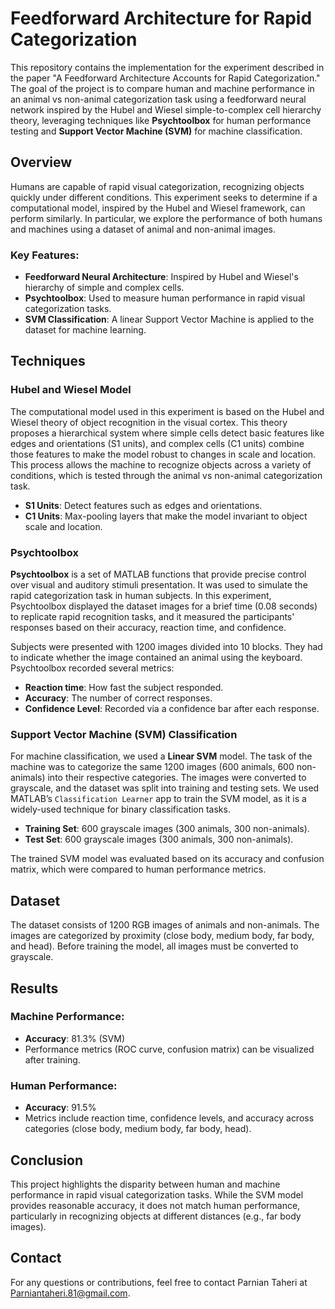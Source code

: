 # Feedforward Architecture for Rapid Categorization

This repository contains the implementation for the experiment described in the paper "A Feedforward Architecture Accounts for Rapid Categorization." The goal of the project is to compare human and machine performance in an animal vs non-animal categorization task using a feedforward neural network inspired by the Hubel and Wiesel simple-to-complex cell hierarchy theory, leveraging techniques like **Psychtoolbox** for human performance testing and **Support Vector Machine (SVM)** for machine classification.

## Overview

Humans are capable of rapid visual categorization, recognizing objects quickly under different conditions. This experiment seeks to determine if a computational model, inspired by the Hubel and Wiesel framework, can perform similarly. In particular, we explore the performance of both humans and machines using a dataset of animal and non-animal images.

### Key Features:
- **Feedforward Neural Architecture**: Inspired by Hubel and Wiesel's hierarchy of simple and complex cells.
- **Psychtoolbox**: Used to measure human performance in rapid visual categorization tasks.
- **SVM Classification**: A linear Support Vector Machine is applied to the dataset for machine learning.

## Techniques

### Hubel and Wiesel Model

The computational model used in this experiment is based on the Hubel and Wiesel theory of object recognition in the visual cortex. This theory proposes a hierarchical system where simple cells detect basic features like edges and orientations (S1 units), and complex cells (C1 units) combine those features to make the model robust to changes in scale and location. This process allows the machine to recognize objects across a variety of conditions, which is tested through the animal vs non-animal categorization task.

- **S1 Units**: Detect features such as edges and orientations.
- **C1 Units**: Max-pooling layers that make the model invariant to object scale and location.

### Psychtoolbox

**Psychtoolbox** is a set of MATLAB functions that provide precise control over visual and auditory stimuli presentation. It was used to simulate the rapid categorization task in human subjects. In this experiment, Psychtoolbox displayed the dataset images for a brief time (0.08 seconds) to replicate rapid recognition tasks, and it measured the participants' responses based on their accuracy, reaction time, and confidence.

Subjects were presented with 1200 images divided into 10 blocks. They had to indicate whether the image contained an animal using the keyboard. Psychtoolbox recorded several metrics:
- **Reaction time**: How fast the subject responded.
- **Accuracy**: The number of correct responses.
- **Confidence Level**: Recorded via a confidence bar after each response.

### Support Vector Machine (SVM) Classification

For machine classification, we used a **Linear SVM** model. The task of the machine was to categorize the same 1200 images (600 animals, 600 non-animals) into their respective categories. The images were converted to grayscale, and the dataset was split into training and testing sets. We used MATLAB’s `Classification Learner` app to train the SVM model, as it is a widely-used technique for binary classification tasks.

- **Training Set**: 600 grayscale images (300 animals, 300 non-animals).
- **Test Set**: 600 grayscale images (300 animals, 300 non-animals).

The trained SVM model was evaluated based on its accuracy and confusion matrix, which were compared to human performance metrics.


## Dataset

The dataset consists of 1200 RGB images of animals and non-animals. The images are categorized by proximity (close body, medium body, far body, and head). Before training the model, all images must be converted to grayscale.



## Results

### Machine Performance:
- **Accuracy**: 81.3% (SVM)
- Performance metrics (ROC curve, confusion matrix) can be visualized after training.

### Human Performance:
- **Accuracy**: 91.5%
- Metrics include reaction time, confidence levels, and accuracy across categories (close body, medium body, far body, head).

## Conclusion

This project highlights the disparity between human and machine performance in rapid visual categorization tasks. While the SVM model provides reasonable accuracy, it does not match human performance, particularly in recognizing objects at different distances (e.g., far body images).

## Contact

For any questions or contributions, feel free to contact Parnian Taheri at Parniantaheri.81@gmail.com.
